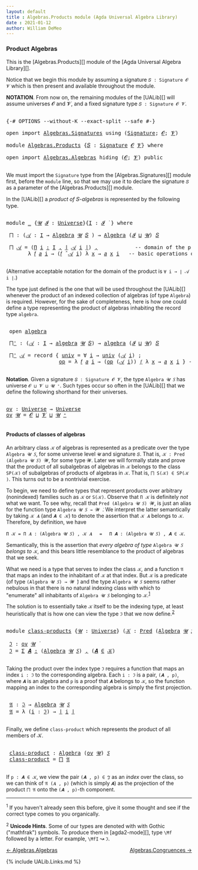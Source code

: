 ```yaml
---
layout: default
title : Algebras.Products module (Agda Universal Algebra Library)
date : 2021-01-12
author: William DeMeo
---
```



### <a id="product-algebras">Product Algebras</a>

This is the [Algebras.Products][] module of the [Agda Universal Algebra Library][].

Notice that we begin this module by assuming a signature `𝑆 : Signature 𝓞 𝓥` which is then present and available throughout the module.

**NOTATION**.  From now on, the remaining modules of the [UALib][] will assume universes 𝓞 and 𝓥, and a fixed signature type `𝑆 : Signature 𝓞 𝓥`.

<pre class="Agda">

<a id="567" class="Symbol">{-#</a> <a id="571" class="Keyword">OPTIONS</a> <a id="579" class="Pragma">--without-K</a> <a id="591" class="Pragma">--exact-split</a> <a id="605" class="Pragma">--safe</a> <a id="612" class="Symbol">#-}</a>

<a id="617" class="Keyword">open</a> <a id="622" class="Keyword">import</a> <a id="629" href="Algebras.Signatures.html" class="Module">Algebras.Signatures</a> <a id="649" class="Keyword">using</a> <a id="655" class="Symbol">(</a><a id="656" href="Algebras.Signatures.html#622" class="Function">Signature</a><a id="665" class="Symbol">;</a> <a id="667" href="Overture.Preliminaries.html#8157" class="Generalizable">𝓞</a><a id="668" class="Symbol">;</a> <a id="670" href="Universes.html#262" class="Generalizable">𝓥</a><a id="671" class="Symbol">)</a>

<a id="674" class="Keyword">module</a> <a id="681" href="Algebras.Products.html" class="Module">Algebras.Products</a> <a id="699" class="Symbol">{</a><a id="700" href="Algebras.Products.html#700" class="Bound">𝑆</a> <a id="702" class="Symbol">:</a> <a id="704" href="Algebras.Signatures.html#622" class="Function">Signature</a> <a id="714" href="Overture.Preliminaries.html#8157" class="Generalizable">𝓞</a> <a id="716" href="Universes.html#262" class="Generalizable">𝓥</a><a id="717" class="Symbol">}</a> <a id="719" class="Keyword">where</a>

<a id="726" class="Keyword">open</a> <a id="731" class="Keyword">import</a> <a id="738" href="Algebras.Algebras.html" class="Module">Algebras.Algebras</a> <a id="756" class="Keyword">hiding</a> <a id="763" class="Symbol">(</a><a id="764" href="Overture.Preliminaries.html#8157" class="Generalizable">𝓞</a><a id="765" class="Symbol">;</a> <a id="767" href="Universes.html#262" class="Generalizable">𝓥</a><a id="768" class="Symbol">)</a> <a id="770" class="Keyword">public</a>

</pre>

We must import the `Signature` type from the [Algebras.Signatures][] module first, before the `module` line, so that we may use it to declare the signature `𝑆` as a parameter of the [Algebras.Products][] module.

In the [UALib][] a *product of* 𝑆-*algebras* is represented by the following type.

<pre class="Agda">

<a id="1101" class="Keyword">module</a> <a id="1108" href="Algebras.Products.html#1108" class="Module">_</a> <a id="1110" class="Symbol">{</a><a id="1111" href="Algebras.Products.html#1111" class="Bound">𝓤</a> <a id="1113" href="Algebras.Products.html#1113" class="Bound">𝓘</a> <a id="1115" class="Symbol">:</a> <a id="1117" href="Agda.Primitive.html#423" class="Postulate">Universe</a><a id="1125" class="Symbol">}{</a><a id="1127" href="Algebras.Products.html#1127" class="Bound">I</a> <a id="1129" class="Symbol">:</a> <a id="1131" href="Algebras.Products.html#1113" class="Bound">𝓘</a> <a id="1133" href="Universes.html#403" class="Function Operator">̇</a> <a id="1135" class="Symbol">}</a> <a id="1137" class="Keyword">where</a>

 <a id="1145" href="Algebras.Products.html#1145" class="Function">⨅</a> <a id="1147" class="Symbol">:</a> <a id="1149" class="Symbol">(</a><a id="1150" href="Algebras.Products.html#1150" class="Bound">𝒜</a> <a id="1152" class="Symbol">:</a> <a id="1154" href="Algebras.Products.html#1127" class="Bound">I</a> <a id="1156" class="Symbol">→</a> <a id="1158" href="Algebras.Algebras.html#844" class="Function">Algebra</a> <a id="1166" href="Algebras.Products.html#1111" class="Bound">𝓤</a> <a id="1168" href="Algebras.Products.html#700" class="Bound">𝑆</a> <a id="1170" class="Symbol">)</a> <a id="1172" class="Symbol">→</a> <a id="1174" href="Algebras.Algebras.html#844" class="Function">Algebra</a> <a id="1182" class="Symbol">(</a><a id="1183" href="Algebras.Products.html#1113" class="Bound">𝓘</a> <a id="1185" href="Agda.Primitive.html#636" class="Primitive Operator">⊔</a> <a id="1187" href="Algebras.Products.html#1111" class="Bound">𝓤</a><a id="1188" class="Symbol">)</a> <a id="1190" href="Algebras.Products.html#700" class="Bound">𝑆</a>

 <a id="1194" href="Algebras.Products.html#1145" class="Function">⨅</a> <a id="1196" href="Algebras.Products.html#1196" class="Bound">𝒜</a> <a id="1198" class="Symbol">=</a> <a id="1200" class="Symbol">(</a><a id="1201" href="MGS-MLTT.html#3635" class="Function">Π</a> <a id="1203" href="Algebras.Products.html#1203" class="Bound">i</a> <a id="1205" href="MGS-MLTT.html#3635" class="Function">꞉</a> <a id="1207" href="Algebras.Products.html#1127" class="Bound">I</a> <a id="1209" href="MGS-MLTT.html#3635" class="Function">,</a> <a id="1211" href="Overture.Preliminaries.html#13832" class="Function Operator">∣</a> <a id="1213" href="Algebras.Products.html#1196" class="Bound">𝒜</a> <a id="1215" href="Algebras.Products.html#1203" class="Bound">i</a> <a id="1217" href="Overture.Preliminaries.html#13832" class="Function Operator">∣</a><a id="1218" class="Symbol">)</a> <a id="1220" href="Overture.Preliminaries.html#13136" class="InductiveConstructor Operator">,</a>            <a id="1233" class="Comment">-- domain of the product algebra</a>
       <a id="1273" class="Symbol">λ</a> <a id="1275" href="Algebras.Products.html#1275" class="Bound">𝑓</a> <a id="1277" href="Algebras.Products.html#1277" class="Bound">𝑎</a> <a id="1279" href="Algebras.Products.html#1279" class="Bound">i</a> <a id="1281" class="Symbol">→</a> <a id="1283" class="Symbol">(</a><a id="1284" href="Algebras.Products.html#1275" class="Bound">𝑓</a> <a id="1286" href="Algebras.Algebras.html#3080" class="Function Operator">̂</a> <a id="1288" href="Algebras.Products.html#1196" class="Bound">𝒜</a> <a id="1290" href="Algebras.Products.html#1279" class="Bound">i</a><a id="1291" class="Symbol">)</a> <a id="1293" class="Symbol">λ</a> <a id="1295" href="Algebras.Products.html#1295" class="Bound">x</a> <a id="1297" class="Symbol">→</a> <a id="1299" href="Algebras.Products.html#1277" class="Bound">𝑎</a> <a id="1301" href="Algebras.Products.html#1295" class="Bound">x</a> <a id="1303" href="Algebras.Products.html#1279" class="Bound">i</a>   <a id="1307" class="Comment">-- basic operations of the product algebra</a>

</pre>

(Alternative acceptable notation for the domain of the product is `∀ i → ∣ 𝒜 i ∣`.)

The type just defined is the one that will be used throughout the [UALib][] whenever the product of an indexed collection of algebras (of type `Algebra`) is required.  However, for the sake of completeness, here is how one could define a type representing the product of algebras inhabiting the record type `algebra`.

<pre class="Agda">

 <a id="1782" class="Keyword">open</a> <a id="1787" href="Algebras.Algebras.html#2059" class="Module">algebra</a>

 <a id="1797" href="Algebras.Products.html#1797" class="Function">⨅&#39;</a> <a id="1800" class="Symbol">:</a> <a id="1802" class="Symbol">(</a><a id="1803" href="Algebras.Products.html#1803" class="Bound">𝒜</a> <a id="1805" class="Symbol">:</a> <a id="1807" href="Algebras.Products.html#1127" class="Bound">I</a> <a id="1809" class="Symbol">→</a> <a id="1811" href="Algebras.Algebras.html#2059" class="Record">algebra</a> <a id="1819" href="Algebras.Products.html#1111" class="Bound">𝓤</a> <a id="1821" href="Algebras.Products.html#700" class="Bound">𝑆</a><a id="1822" class="Symbol">)</a> <a id="1824" class="Symbol">→</a> <a id="1826" href="Algebras.Algebras.html#2059" class="Record">algebra</a> <a id="1834" class="Symbol">(</a><a id="1835" href="Algebras.Products.html#1113" class="Bound">𝓘</a> <a id="1837" href="Agda.Primitive.html#636" class="Primitive Operator">⊔</a> <a id="1839" href="Algebras.Products.html#1111" class="Bound">𝓤</a><a id="1840" class="Symbol">)</a> <a id="1842" href="Algebras.Products.html#700" class="Bound">𝑆</a>

 <a id="1846" href="Algebras.Products.html#1797" class="Function">⨅&#39;</a> <a id="1849" href="Algebras.Products.html#1849" class="Bound">𝒜</a> <a id="1851" class="Symbol">=</a> <a id="1853" class="Keyword">record</a> <a id="1860" class="Symbol">{</a> <a id="1862" href="Algebras.Algebras.html#2154" class="Field">univ</a> <a id="1867" class="Symbol">=</a> <a id="1869" class="Symbol">∀</a> <a id="1871" href="Algebras.Products.html#1871" class="Bound">i</a> <a id="1873" class="Symbol">→</a> <a id="1875" href="Algebras.Algebras.html#2154" class="Field">univ</a> <a id="1880" class="Symbol">(</a><a id="1881" href="Algebras.Products.html#1849" class="Bound">𝒜</a> <a id="1883" href="Algebras.Products.html#1871" class="Bound">i</a><a id="1884" class="Symbol">)</a> <a id="1886" class="Symbol">;</a>                 <a id="1904" class="Comment">-- domain</a>
                 <a id="1931" href="Algebras.Algebras.html#2167" class="Field">op</a> <a id="1934" class="Symbol">=</a> <a id="1936" class="Symbol">λ</a> <a id="1938" href="Algebras.Products.html#1938" class="Bound">𝑓</a> <a id="1940" href="Algebras.Products.html#1940" class="Bound">𝑎</a> <a id="1942" href="Algebras.Products.html#1942" class="Bound">i</a> <a id="1944" class="Symbol">→</a> <a id="1946" class="Symbol">(</a><a id="1947" href="Algebras.Algebras.html#2167" class="Field">op</a> <a id="1950" class="Symbol">(</a><a id="1951" href="Algebras.Products.html#1849" class="Bound">𝒜</a> <a id="1953" href="Algebras.Products.html#1942" class="Bound">i</a><a id="1954" class="Symbol">))</a> <a id="1957" href="Algebras.Products.html#1938" class="Bound">𝑓</a> <a id="1959" class="Symbol">λ</a> <a id="1961" href="Algebras.Products.html#1961" class="Bound">x</a> <a id="1963" class="Symbol">→</a> <a id="1965" href="Algebras.Products.html#1940" class="Bound">𝑎</a> <a id="1967" href="Algebras.Products.html#1961" class="Bound">x</a> <a id="1969" href="Algebras.Products.html#1942" class="Bound">i</a> <a id="1971" class="Symbol">}</a> <a id="1973" class="Comment">-- basic operations</a>

</pre>



**Notation**. Given a signature `𝑆 : Signature 𝓞 𝓥`, the type `Algebra 𝓤 𝑆` has universe `𝓞 ⊔ 𝓥 ⊔ 𝓤 ⁺`.  Such types occur so often in the [UALib][] that we define the following shorthand for their universes.

<pre class="Agda">

<a id="ov"></a><a id="2231" href="Algebras.Products.html#2231" class="Function">ov</a> <a id="2234" class="Symbol">:</a> <a id="2236" href="Agda.Primitive.html#423" class="Postulate">Universe</a> <a id="2245" class="Symbol">→</a> <a id="2247" href="Agda.Primitive.html#423" class="Postulate">Universe</a>
<a id="2256" href="Algebras.Products.html#2231" class="Function">ov</a> <a id="2259" href="Algebras.Products.html#2259" class="Bound">𝓤</a> <a id="2261" class="Symbol">=</a> <a id="2263" href="Algebras.Products.html#714" class="Bound">𝓞</a> <a id="2265" href="Agda.Primitive.html#636" class="Primitive Operator">⊔</a> <a id="2267" href="Algebras.Products.html#716" class="Bound">𝓥</a> <a id="2269" href="Agda.Primitive.html#636" class="Primitive Operator">⊔</a> <a id="2271" href="Algebras.Products.html#2259" class="Bound">𝓤</a> <a id="2273" href="Agda.Primitive.html#606" class="Primitive Operator">⁺</a>

</pre>



#### <a id="products-of-classes-of-algebras">Products of classes of algebras</a>

An arbitrary class `𝒦` of algebras is represented as a predicate over the type `Algebra 𝓤 𝑆`, for some universe level `𝓤` and signature `𝑆`. That is, `𝒦 : Pred (Algebra 𝓤 𝑆) 𝓦`, for some type `𝓦`. Later we will formally state and prove that the product of all subalgebras of algebras in `𝒦` belongs to the class `SP(𝒦)` of subalgebras of products of algebras in `𝒦`. That is, `⨅ S(𝒦) ∈ SP(𝒦 )`. This turns out to be a nontrivial exercise.

To begin, we need to define types that represent products over arbitrary (nonindexed) families such as `𝒦` or `S(𝒦)`. Observe that `Π 𝒦` is definitely *not* what we want.  To see why, recall that `Pred (Algebra 𝓤 𝑆) 𝓦`, is just an alias for the function type `Algebra 𝓤 𝑆 → 𝓦 ̇`. We interpret the latter semantically by taking `𝒦 𝑨` (and `𝑨 ∈ 𝒦`) to denote the assertion that `𝒦 𝑨` belongs to `𝒦`. Therefore, by definition, we have

`Π 𝒦 = Π 𝑨 ꞉ (Algebra 𝓤 𝑆) , 𝒦 𝑨` &nbsp; &nbsp; `=` &nbsp; &nbsp; `Π 𝑨 ꞉ (Algebra 𝓤 𝑆) , 𝑨 ∈ 𝒦`.

Semantically, this is the assertion that *every algebra of type* `Algebra 𝓤 𝑆` *belongs to* `𝒦`, and this bears little resemblance to the product of algebras that we seek.

What we need is a type that serves to index the class `𝒦`, and a function `𝔄` that maps an index to the inhabitant of `𝒦` at that index. But `𝒦` is a predicate (of type `(Algebra 𝓤 𝑆) → 𝓦 ̇`) and the type `Algebra 𝓤 𝑆` seems rather nebulous in that there is no natural indexing class with which to "enumerate" all inhabitants of `Algebra 𝓤 𝑆` belonging to `𝒦`.<sup>[1](Algebras.Product.html#fn1)</sup>

The solution is to essentially take `𝒦` itself to be the indexing type, at least heuristically that is how one can view the type `ℑ` that we now define.<sup>[2](Algebras.Product.html#fn2)</sup>

<pre class="Agda">

<a id="4128" class="Keyword">module</a> <a id="class-products"></a><a id="4135" href="Algebras.Products.html#4135" class="Module">class-products</a> <a id="4150" class="Symbol">{</a><a id="4151" href="Algebras.Products.html#4151" class="Bound">𝓤</a> <a id="4153" class="Symbol">:</a> <a id="4155" href="Agda.Primitive.html#423" class="Postulate">Universe</a><a id="4163" class="Symbol">}</a> <a id="4165" class="Symbol">(</a><a id="4166" href="Algebras.Products.html#4166" class="Bound">𝒦</a> <a id="4168" class="Symbol">:</a> <a id="4170" href="Relations.Discrete.html#1534" class="Function">Pred</a> <a id="4175" class="Symbol">(</a><a id="4176" href="Algebras.Algebras.html#844" class="Function">Algebra</a> <a id="4184" href="Algebras.Products.html#4151" class="Bound">𝓤</a> <a id="4186" href="Algebras.Products.html#700" class="Bound">𝑆</a><a id="4187" class="Symbol">)(</a><a id="4189" href="Algebras.Products.html#2231" class="Function">ov</a> <a id="4192" href="Algebras.Products.html#4151" class="Bound">𝓤</a><a id="4193" class="Symbol">))</a> <a id="4196" class="Keyword">where</a>

 <a id="class-products.ℑ"></a><a id="4204" href="Algebras.Products.html#4204" class="Function">ℑ</a> <a id="4206" class="Symbol">:</a> <a id="4208" href="Algebras.Products.html#2231" class="Function">ov</a> <a id="4211" href="Algebras.Products.html#4151" class="Bound">𝓤</a> <a id="4213" href="Universes.html#403" class="Function Operator">̇</a>
 <a id="4216" href="Algebras.Products.html#4204" class="Function">ℑ</a> <a id="4218" class="Symbol">=</a> <a id="4220" href="MGS-MLTT.html#3074" class="Function">Σ</a> <a id="4222" href="Algebras.Products.html#4222" class="Bound">𝑨</a> <a id="4224" href="MGS-MLTT.html#3074" class="Function">꞉</a> <a id="4226" class="Symbol">(</a><a id="4227" href="Algebras.Algebras.html#844" class="Function">Algebra</a> <a id="4235" href="Algebras.Products.html#4151" class="Bound">𝓤</a> <a id="4237" href="Algebras.Products.html#700" class="Bound">𝑆</a><a id="4238" class="Symbol">)</a> <a id="4240" href="MGS-MLTT.html#3074" class="Function">,</a> <a id="4242" class="Symbol">(</a><a id="4243" href="Algebras.Products.html#4222" class="Bound">𝑨</a> <a id="4245" href="Relations.Discrete.html#2402" class="Function Operator">∈</a> <a id="4247" href="Algebras.Products.html#4166" class="Bound">𝒦</a><a id="4248" class="Symbol">)</a>

</pre>

Taking the product over the index type `ℑ` requires a function that maps an index `i : ℑ` to the corresponding algebra.  Each `i : ℑ` is a pair, `(𝑨 , p)`, where `𝑨` is an algebra and `p` is a proof that `𝑨` belongs to `𝒦`, so the function mapping an index to the corresponding algebra is simply the first projection.

<pre class="Agda">

 <a id="class-products.𝔄"></a><a id="4597" href="Algebras.Products.html#4597" class="Function">𝔄</a> <a id="4599" class="Symbol">:</a> <a id="4601" href="Algebras.Products.html#4204" class="Function">ℑ</a> <a id="4603" class="Symbol">→</a> <a id="4605" href="Algebras.Algebras.html#844" class="Function">Algebra</a> <a id="4613" href="Algebras.Products.html#4151" class="Bound">𝓤</a> <a id="4615" href="Algebras.Products.html#700" class="Bound">𝑆</a>
 <a id="4618" href="Algebras.Products.html#4597" class="Function">𝔄</a> <a id="4620" class="Symbol">=</a> <a id="4622" class="Symbol">λ</a> <a id="4624" class="Symbol">(</a><a id="4625" href="Algebras.Products.html#4625" class="Bound">i</a> <a id="4627" class="Symbol">:</a> <a id="4629" href="Algebras.Products.html#4204" class="Function">ℑ</a><a id="4630" class="Symbol">)</a> <a id="4632" class="Symbol">→</a> <a id="4634" href="Overture.Preliminaries.html#13832" class="Function Operator">∣</a> <a id="4636" href="Algebras.Products.html#4625" class="Bound">i</a> <a id="4638" href="Overture.Preliminaries.html#13832" class="Function Operator">∣</a>

</pre>

Finally, we define `class-product` which represents the product of all members of 𝒦.

<pre class="Agda">

 <a id="class-products.class-product"></a><a id="4754" href="Algebras.Products.html#4754" class="Function">class-product</a> <a id="4768" class="Symbol">:</a> <a id="4770" href="Algebras.Algebras.html#844" class="Function">Algebra</a> <a id="4778" class="Symbol">(</a><a id="4779" href="Algebras.Products.html#2231" class="Function">ov</a> <a id="4782" href="Algebras.Products.html#4151" class="Bound">𝓤</a><a id="4783" class="Symbol">)</a> <a id="4785" href="Algebras.Products.html#700" class="Bound">𝑆</a>
 <a id="4788" href="Algebras.Products.html#4754" class="Function">class-product</a> <a id="4802" class="Symbol">=</a> <a id="4804" href="Algebras.Products.html#1145" class="Function">⨅</a> <a id="4806" href="Algebras.Products.html#4597" class="Function">𝔄</a>

</pre>

If `p : 𝑨 ∈ 𝒦`, we view the pair `(𝑨 , p) ∈ ℑ` as an *index* over the class, so we can think of `𝔄 (𝑨 , p)` (which is simply `𝑨`) as the projection of the product `⨅ 𝔄` onto the `(𝑨 , p)`-th component.



-----------------------

<sup>1</sup><span class="footnote" id="fn1"> If you haven't already seen this before, give it some thought and see if the correct type comes to you organically.</span>

<sup>2</sup><span class="footnote" id="fn2"> **Unicode Hints**. Some of our types are denoted with with Gothic ("mathfrak") symbols. To produce them in [agda2-mode][], type `\Mf` followed by a letter. For example, `\MfI` ↝ `ℑ`.</span>

[← Algebras.Algebras](Algebras.Algebras.html)
<span style="float:right;">[Algebras.Congruences →](Algebras.Congruences.html)</span>

{% include UALib.Links.md %}

<!--

Alternatively, we could have defined the class product in a way that explicitly displays the index, like so.

 class-product' : Pred (Algebra 𝓤 𝑆)(ov 𝓤) → Algebra (𝓧 ⊔ ov 𝓤) 𝑆
 class-product' 𝒦 = ⨅ λ (i : (Σ 𝑨 ꞉ (Algebra 𝓤 𝑆) , (𝑨 ∈ 𝒦) × (X → ∣ 𝑨 ∣))) → ∣ i ∣

-->


